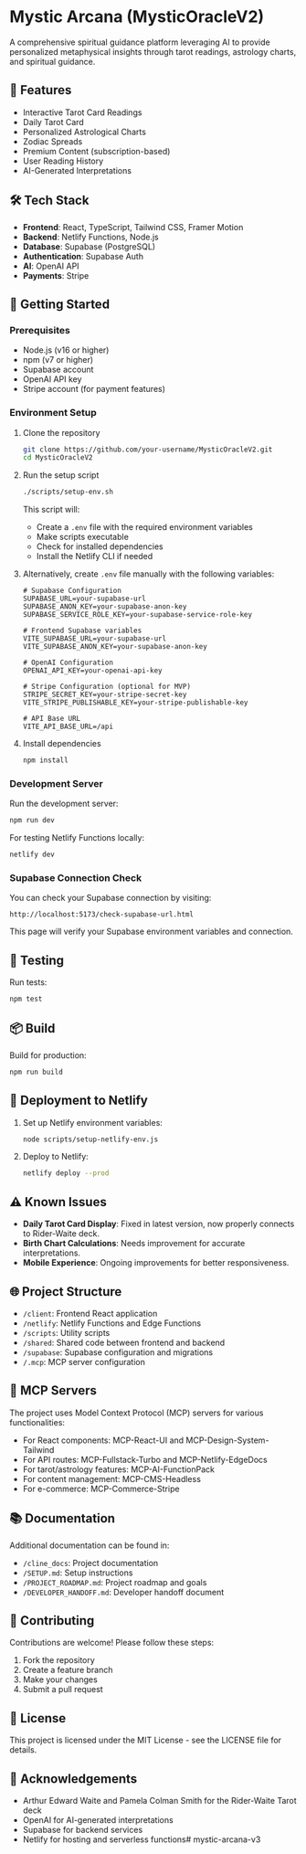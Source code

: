 # Mystic Arcana (MysticOracleV2)

A comprehensive spiritual guidance platform leveraging AI to provide personalized metaphysical insights through tarot readings, astrology charts, and spiritual guidance.

## 🌟 Features

- Interactive Tarot Card Readings
- Daily Tarot Card
- Personalized Astrological Charts
- Zodiac Spreads
- Premium Content (subscription-based)
- User Reading History
- AI-Generated Interpretations

## 🛠️ Tech Stack

- **Frontend**: React, TypeScript, Tailwind CSS, Framer Motion
- **Backend**: Netlify Functions, Node.js
- **Database**: Supabase (PostgreSQL)
- **Authentication**: Supabase Auth
- **AI**: OpenAI API
- **Payments**: Stripe

## 🚀 Getting Started

### Prerequisites

- Node.js (v16 or higher)
- npm (v7 or higher)
- Supabase account
- OpenAI API key
- Stripe account (for payment features)

### Environment Setup

1. Clone the repository
   ```bash
   git clone https://github.com/your-username/MysticOracleV2.git
   cd MysticOracleV2
   ```

2. Run the setup script
   ```bash
   ./scripts/setup-env.sh
   ```
   This script will:
   - Create a `.env` file with the required environment variables
   - Make scripts executable
   - Check for installed dependencies
   - Install the Netlify CLI if needed

3. Alternatively, create `.env` file manually with the following variables:
   ```
   # Supabase Configuration
   SUPABASE_URL=your-supabase-url
   SUPABASE_ANON_KEY=your-supabase-anon-key
   SUPABASE_SERVICE_ROLE_KEY=your-supabase-service-role-key
   
   # Frontend Supabase variables
   VITE_SUPABASE_URL=your-supabase-url
   VITE_SUPABASE_ANON_KEY=your-supabase-anon-key
   
   # OpenAI Configuration
   OPENAI_API_KEY=your-openai-api-key
   
   # Stripe Configuration (optional for MVP)
   STRIPE_SECRET_KEY=your-stripe-secret-key
   VITE_STRIPE_PUBLISHABLE_KEY=your-stripe-publishable-key
   
   # API Base URL
   VITE_API_BASE_URL=/api
   ```

4. Install dependencies
   ```bash
   npm install
   ```

### Development Server

Run the development server:

```bash
npm run dev
```

For testing Netlify Functions locally:

```bash
netlify dev
```

### Supabase Connection Check

You can check your Supabase connection by visiting:

```
http://localhost:5173/check-supabase-url.html
```

This page will verify your Supabase environment variables and connection.

## 🧪 Testing

Run tests:

```bash
npm test
```

## 📦 Build

Build for production:

```bash
npm run build
```

## 🚢 Deployment to Netlify

1. Set up Netlify environment variables:
   ```bash
   node scripts/setup-netlify-env.js
   ```

2. Deploy to Netlify:
   ```bash
   netlify deploy --prod
   ```

## ⚠️ Known Issues

- **Daily Tarot Card Display**: Fixed in latest version, now properly connects to Rider-Waite deck.
- **Birth Chart Calculations**: Needs improvement for accurate interpretations.
- **Mobile Experience**: Ongoing improvements for better responsiveness.

## 🌐 Project Structure

- `/client`: Frontend React application
- `/netlify`: Netlify Functions and Edge Functions
- `/scripts`: Utility scripts
- `/shared`: Shared code between frontend and backend
- `/supabase`: Supabase configuration and migrations
- `/.mcp`: MCP server configuration

## 🧠 MCP Servers

The project uses Model Context Protocol (MCP) servers for various functionalities:

- For React components: MCP-React-UI and MCP-Design-System-Tailwind
- For API routes: MCP-Fullstack-Turbo and MCP-Netlify-EdgeDocs
- For tarot/astrology features: MCP-AI-FunctionPack
- For content management: MCP-CMS-Headless
- For e-commerce: MCP-Commerce-Stripe

## 📚 Documentation

Additional documentation can be found in:

- `/cline_docs`: Project documentation
- `/SETUP.md`: Setup instructions
- `/PROJECT_ROADMAP.md`: Project roadmap and goals
- `/DEVELOPER_HANDOFF.md`: Developer handoff document

## 🤝 Contributing

Contributions are welcome! Please follow these steps:

1. Fork the repository
2. Create a feature branch
3. Make your changes
4. Submit a pull request

## 📄 License

This project is licensed under the MIT License - see the LICENSE file for details.

## 🙏 Acknowledgements

- Arthur Edward Waite and Pamela Colman Smith for the Rider-Waite Tarot deck
- OpenAI for AI-generated interpretations
- Supabase for backend services
- Netlify for hosting and serverless functions# mystic-arcana-v3
